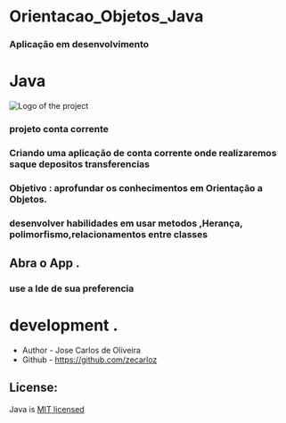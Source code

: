 # Orientacao_Objetos_Java
### Aplicação em desenvolvimento
# Java 

![Logo of the project](https://encrypted-tbn0.gstatic.com/images?q=tbn:ANd9GcQG5aiCu3igLKllSE4eQOpKSY15TkXk7JpAOw&usqp=CAU)

### projeto conta corrente
<p text-align="center">
  <a href="" /></a>
</p>


### Criando uma aplicação de conta corrente onde realizaremos saque depositos transferencias


### Objetivo : aprofundar os conhecimentos em Orientação a Objetos.
### desenvolver habilidades em usar metodos ,Herança, polimorfismo,relacionamentos entre classes

## Abra o App .
### use a Ide de sua preferencia


# development .


- Author - Jose Carlos de Oliveira
- Github - https://github.com/zecarloz

## License:

Java is  [MIT licensed](LICENSE) 
